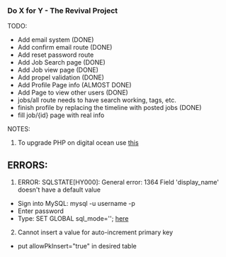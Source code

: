 ### Do X for Y - The Revival Project

TODO:
  - Add email system (DONE)
  - Add confirm email route (DONE)
  - Add reset password route
  - Add Job Search page (DONE)
  - Add Job view page (DONE)
  - Add propel validation (DONE)
  - Add Profile Page info (ALMOST DONE)
  - Add Page to view other users (DONE)
  - jobs/all route needs to have search working, tags, etc.
  - finish profile by replacing the timeline with posted jobs (DONE)
  - fill job/{id} page with real info

NOTES:
1) To upgrade PHP on digital ocean use [this](https://jakelprice.com/article/how-to-upgrade-from-php-70-to-php-71)

ERRORS:
-------------------------------------------
1) ERROR: SQLSTATE[HY000]: General error: 1364 Field 'display_name' doesn't have a default value
  - Sign into MySQL: mysql -u username -p
  - Enter password
  - Type: SET GLOBAL sql_mode='';
  [here](https://www.digitalocean.com/community/questions/change-mysql-sql-mode)

2) Cannot insert a value for auto-increment primary key
  - put allowPkInsert="true" in desired table
